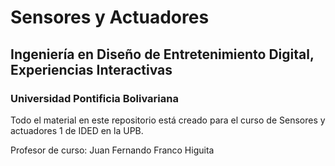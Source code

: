 # Sensores y Actuadores
## Ingeniería en Diseño de Entretenimiento Digital, Experiencias Interactivas
### Universidad Pontificia Bolivariana 

Todo el material en este repositorio está creado para el curso de Sensores y 
actuadores 1 de IDED en la UPB.

Profesor de curso: Juan Fernando Franco Higuita
